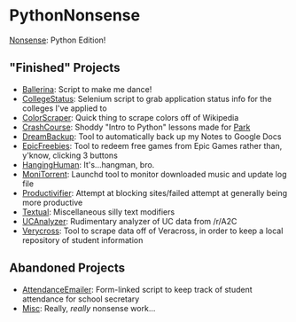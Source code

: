 # PythonNonsense

[Nonsense](https://gist.github.com/Nathansbud/a765ed74fd458035e417937da689b990): Python Edition!

## "Finished" Projects
- [Ballerina](Ballerina): Script to make me dance!
- [CollegeStatus](CollegeStatus): Selenium script to grab application status info for the colleges I've applied to
- [ColorScraper](ColorScraper): Quick thing to scrape colors off of Wikipedia
- [CrashCourse](CrashCourse): Shoddy "Intro to Python" lessons made for [Park](https://github.com/DepressoEspresso15)
- [DreamBackup](DreamBackup): Tool to automatically back up my Notes to Google Docs
- [EpicFreebies](EpicFreebies): Tool to redeem free games from Epic Games rather than, y'know, clicking 3 buttons
- [HangingHuman](HangingHuman): It's...hangman, bro.
- [MoniTorrent](MoniTorrent): Launchd tool to monitor downloaded music and update log file 
- [Productivifier](Productivifier): Attempt at blocking sites/failed attempt at generally being more productive
- [Textual](Textual): Miscellaneous silly text modifiers
- [UCAnalyzer](UCAnalyzer): Rudimentary analyzer of UC data from /r/A2C
- [Verycross](Verycross): Tool to scrape data off of Veracross, in order to keep a local repository of student information

## Abandoned Projects
- [AttendanceEmailer](AttendanceEmailer): Form-linked script to keep track of student attendance for school secretary 
- [Misc](Misc): Really, <i>really</i> nonsense work...


